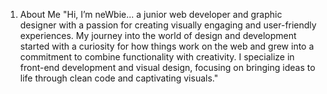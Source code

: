 1. About Me
"Hi, I’m neWbie... a junior web developer and graphic designer with a passion for creating visually engaging and user-friendly experiences. My journey into the world of design and development started with a curiosity for how things work on the web and grew into a commitment to combine functionality with creativity. I specialize in front-end development and visual design, focusing on bringing ideas to life through clean code and captivating visuals."